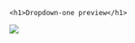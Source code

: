     <h1>Dropdown-one preview</h1>
<img src="https://github.com/user-attachments/assets/5f51de19-ad60-4322-94e0-810e93d77194" />
